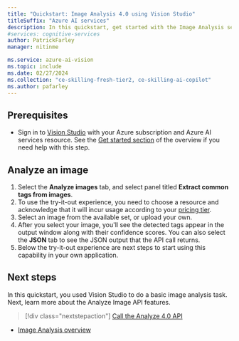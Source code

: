 ```yaml
---
title: "Quickstart: Image Analysis 4.0 using Vision Studio"
titleSuffix: "Azure AI services"
description: In this quickstart, get started with the Image Analysis service using Vision Studio.
#services: cognitive-services
author: PatrickFarley
manager: nitinme

ms.service: azure-ai-vision
ms.topic: include
ms.date: 02/27/2024
ms.collection: "ce-skilling-fresh-tier2, ce-skilling-ai-copilot"
ms.author: pafarley
---
```


## Prerequisites

* Sign in to [Vision Studio](https://portal.vision.cognitive.azure.com/) with your Azure subscription and Azure AI services resource. See the [Get started section](../overview-vision-studio.md#get-started-using-vision-studio) of the overview if you need help with this step.


## Analyze an image

1. Select the **Analyze images** tab, and select panel titled **Extract common tags from images**.
1. To use the try-it-out experience, you need to choose a resource and acknowledge that it will incur usage according to your [pricing tier](https://azure.microsoft.com/pricing/details/cognitive-services/computer-vision/).
1. Select an image from the available set, or upload your own.
1. After you select your image, you'll see the detected tags appear in the output window along with their confidence scores. You can also select the **JSON** tab to see the JSON output that the API call returns. 
1. Below the try-it-out experience are next steps to start using this capability in your own application.


## Next steps

In this quickstart, you used Vision Studio to do a basic image analysis task. Next, learn more about the Analyze Image API features.

> [!div class="nextstepaction"]
> [Call the Analyze 4.0 API](../how-to/call-analyze-image-40.md)

* [Image Analysis overview](../overview-image-analysis.md)
